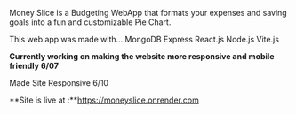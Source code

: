 Money Slice is a Budgeting WebApp that formats your expenses and saving goals into a fun and customizable Pie Chart.

This web app was made with...
MongoDB
Express
React.js
Node.js
Vite.js


**Currently working on making the website more responsive and mobile friendly 6/07**


Made Site Responsive 6/10


**Site is live at :**https://moneyslice.onrender.com
